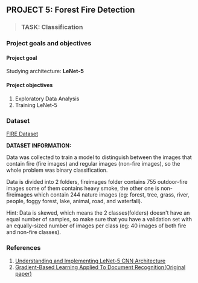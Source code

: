 ## PROJECT 5: Forest Fire Detection

> ### TASK: Classification

### Project goals and objectives

#### Project goal

Studying architecture: **LeNet-5**

#### Project objectives

1. Exploratory Data Analysis
2. Training LeNet-5

### Dataset

[FIRE Dataset](https://www.kaggle.com/phylake1337/fire-dataset)

**DATASET INFORMATION:**

Data was collected to train a model to distinguish between the images that contain fire (fire images) and regular images (non-fire images), so the whole problem was binary classification.

Data is divided into 2 folders, fireimages folder contains 755 outdoor-fire images some of them contains heavy smoke, the other one is non-fireimages which contain 244 nature images (eg: forest, tree, grass, river, people, foggy forest, lake, animal, road, and waterfall).

Hint: Data is skewed, which means the 2 classes(folders) doesn't have an equal number of samples, so make sure that you have a validation set with an equally-sized number of images per class (eg: 40 images of both fire and non-fire classes).

### References
1. [Understanding and Implementing LeNet-5 CNN Architecture ](https://towardsdatascience.com/understanding-and-implementing-lenet-5-cnn-architecture-deep-learning-a2d531ebc342)
2. [Gradient-Based Learning Applied To Document Recognition(Original paper)](http://vision.stanford.edu/cs598_spring07/papers/Lecun98.pdf)
